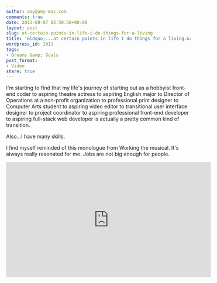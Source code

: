 ```yaml
---
author: amy@amy-mac.com
comments: true
date: 2013-08-07 02:50:58+00:00
layout: post
slug: at-certain-points-in-life-i-do-things-for-a-living
title: '&ldquo;...at certain points in life I do things for a living.&rdquo;'
wordpress_id: 1011
tags:
- Dreams &amp; Goals
post_format:
- Video
share: true
---
```


I'm starting to find that my life's journey of starting out as a hobbyist front-end coder to aspiring theatre actress to aspiring English major to Director of Operations at a non-profit organization to professional print designer to Computer Arts student to aspiring video editor to transitional user interface designer to project coordinator to aspiring professional front-end developer to aspiring full-stack web developer is actually a pretty common kind of transition.

Also...I have many skills.

I find myself reminded of this monologue from Working the musical. It's always really resonated for me. Jobs are not big enough for people.

<iframe width="560" height="315" src="https://www.youtube-nocookie.com/embed/IoQ_mnapKAw" title="YouTube video player" frameborder="0" allow="accelerometer; autoplay; clipboard-write; encrypted-media; gyroscope; picture-in-picture" allowfullscreen></iframe>
